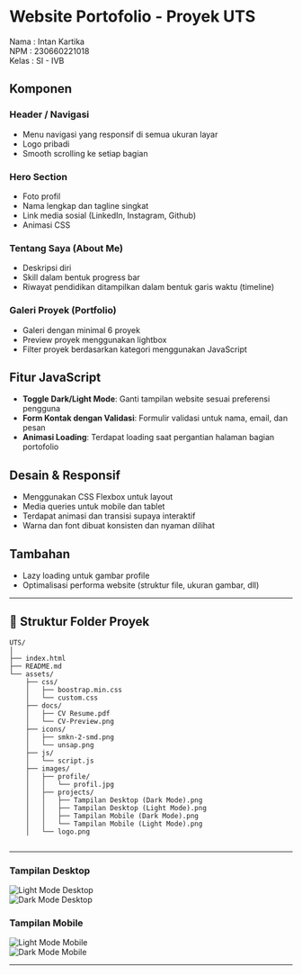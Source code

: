 # Website Portofolio - Proyek UTS 
Nama : Intan Kartika  
NPM : 230660221018  
Kelas : SI - IVB  

## Komponen  
### Header / Navigasi  
- Menu navigasi yang responsif di semua ukuran layar  
- Logo pribadi  
- Smooth scrolling ke setiap bagian  

### Hero Section  
- Foto profil  
- Nama lengkap dan tagline singkat  
- Link media sosial (LinkedIn, Instagram, Github)  
- Animasi CSS  

### Tentang Saya (About Me)  
- Deskripsi diri  
- Skill dalam bentuk progress bar  
- Riwayat pendidikan ditampilkan dalam bentuk garis waktu (timeline)  

### Galeri Proyek (Portfolio)  
- Galeri dengan minimal 6 proyek   
- Preview proyek menggunakan lightbox  
- Filter proyek berdasarkan kategori menggunakan JavaScript  

## Fitur JavaScript  
- **Toggle Dark/Light Mode**: Ganti tampilan website sesuai preferensi pengguna  
- **Form Kontak dengan Validasi**: Formulir validasi untuk nama, email, dan pesan  
- **Animasi Loading**: Terdapat loading saat pergantian halaman bagian portofolio  

## Desain & Responsif  
- Menggunakan CSS Flexbox untuk layout  
- Media queries untuk mobile dan tablet  
- Terdapat animasi dan transisi supaya interaktif  
- Warna dan font dibuat konsisten dan nyaman dilihat  

## Tambahan
- Lazy loading untuk gambar profile  
- Optimalisasi performa website (struktur file, ukuran gambar, dll)  

---

## 📁 Struktur Folder Proyek  

```
UTS/
│
├── index.html
├── README.md
└── assets/
    ├── css/
    │   ├── boostrap.min.css
    │   └── custom.css
    ├── docs/
    │   ├── CV Resume.pdf
    │   └── CV-Preview.png
    ├── icons/
    │   ├── smkn-2-smd.png
    │   └── unsap.png
    ├── js/
    │   └── script.js
    ├── images/
    │   ├── profile/
    │   │   └── profil.jpg
    │   ├── projects/
    │   │   ├── Tampilan Desktop (Dark Mode).png
    │   │   ├── Tampilan Desktop (Light Mode).png
    │   │   ├── Tampilan Mobile (Dark Mode).png
    │   │   └── Tampilan Mobile (Light Mode).png
    │   └── logo.png
    
```
---

### Tampilan Desktop  
![Light Mode Desktop](assets/images/Projects/Tampilan%20Desktop%20(Light%20Mode).png)  
![Dark Mode Desktop](assets/images/Projects/Tampilan%20Desktop%20(Dark%20Mode).png)  

### Tampilan Mobile  
![Light Mode Mobile](assets/images/Projects/Tampilan%20Mobile%20(Light%20Mode).png)  
![Dark Mode Mobile](assets/images/Projects/Tampilan%20Mobile%20(Dark%20Mode).png)  

---


